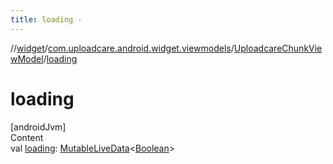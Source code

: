 ```yaml
---
title: loading -
---
```

//[widget](../../index.md)/[com.uploadcare.android.widget.viewmodels](../index.md)/[UploadcareChunkViewModel](index.md)/[loading](loading.md)



# loading  
[androidJvm]  
Content  
val [loading](loading.md): [MutableLiveData](https://developer.android.com/reference/kotlin/androidx/lifecycle/MutableLiveData.html)<[Boolean](https://kotlinlang.org/api/latest/jvm/stdlib/kotlin/-boolean/index.html)>  



